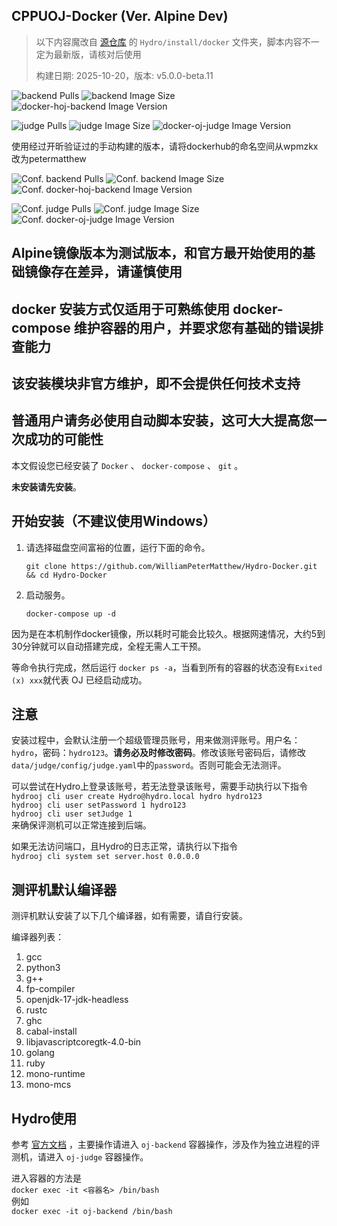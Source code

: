 ## CPPUOJ-Docker (Ver. Alpine Dev)

> 以下内容魔改自 [源仓库](https://github.com/hydro-dev/Hydro) 的 `Hydro/install/docker` 文件夹，脚本内容不一定为最新版，请核对后使用
> 
> 构建日期: 2025-10-20，版本: v5.0.0-beta.11

![backend Pulls](https://img.shields.io/docker/pulls/wpmzkx/docker-hoj-backend-alpine?label=backend-alpine%20pulls)
![backend Image Size](https://img.shields.io/docker/image-size/wpmzkx/docker-hoj-backend-alpine?sort=date&label=backend-alpine%20size)
![docker-hoj-backend Image Version](https://img.shields.io/docker/v/wpmzkx/docker-hoj-backend-alpine?sort=date&label=docker-hoj-backend-alpine)

![judge Pulls](https://img.shields.io/docker/pulls/wpmzkx/docker-oj-judge-alpine-alpine?label=judge-alpine%20pulls)
![judge Image Size](https://img.shields.io/docker/image-size/wpmzkx/docker-oj-judge-alpine?sort=date&label=judge-alpine%20size)
![docker-oj-judge Image Version](https://img.shields.io/docker/v/wpmzkx/docker-oj-judge-alpine?sort=date&label=docker-oj-judge-alpine)

使用经过开昕验证过的手动构建的版本，请将dockerhub的命名空间从wpmzkx改为petermatthew

![Conf. backend Pulls](https://img.shields.io/docker/pulls/petermatthew/docker-hoj-backend?label=Conf.%20backend%20pulls)
![Conf. backend Image Size](https://img.shields.io/docker/image-size/petermatthew/docker-hoj-backend?sort=date&label=Conf.%20backend%20size)
![Conf. docker-hoj-backend Image Version](https://img.shields.io/docker/v/petermatthew/docker-hoj-backend?sort=date&label=Conf.%20docker-hoj-backend)

![Conf. judge Pulls](https://img.shields.io/docker/pulls/petermatthew/docker-oj-judge?label=Conf.%20judge%20pulls)
![Conf. judge Image Size](https://img.shields.io/docker/image-size/petermatthew/docker-oj-judge?sort=date&label=Conf.%20judge%20size)
![Conf. docker-oj-judge Image Version](https://img.shields.io/docker/v/petermatthew/docker-oj-judge?sort=date&label=Conf.%20docker-oj-judge)

## Alpine镜像版本为测试版本，和官方最开始使用的基础镜像存在差异，请谨慎使用

## docker 安装方式仅适用于可熟练使用 docker-compose 维护容器的用户，并要求您有基础的错误排查能力

## 该安装模块非官方维护，即不会提供任何技术支持

## 普通用户请务必使用自动脚本安装，这可大大提高您一次成功的可能性

本文假设您已经安装了 `Docker` 、 `docker-compose` 、 `git` 。

**未安装请先安装**。

## 开始安装（不建议使用Windows）

1. 请选择磁盘空间富裕的位置，运行下面的命令。

   `git clone https://github.com/WilliamPeterMatthew/Hydro-Docker.git && cd Hydro-Docker`

2. 启动服务。

   `docker-compose up -d`

因为是在本机制作docker镜像，所以耗时可能会比较久。根据网速情况，大约5到30分钟就可以自动搭建完成，全程无需人工干预。

等命令执行完成，然后运行 `docker ps -a`，当看到所有的容器的状态没有`Exited (x) xxx`就代表 OJ 已经启动成功。

## 注意

安装过程中，会默认注册一个超级管理员账号，用来做测评账号。用户名：`hydro`，密码：`hydro123`。**请务必及时修改密码**。修改该账号密码后，请修改`data/judge/config/judge.yaml`中的`password`。否则可能会无法测评。

可以尝试在Hydro上登录该账号，若无法登录该账号，需要手动执行以下指令  
   `hydrooj cli user create Hydro@hydro.local hydro hydro123`  
   `hydrooj cli user setPassword 1 hydro123`  
   `hydrooj cli user setJudge 1`  
来确保评测机可以正常连接到后端。

如果无法访问端口，且Hydro的日志正常，请执行以下指令  
   `hydrooj cli system set server.host 0.0.0.0`  

## 测评机默认编译器

测评机默认安装了以下几个编译器，如有需要，请自行安装。

编译器列表：

1. gcc
2. python3
3. g++
4. fp-compiler
5. openjdk-17-jdk-headless
6. rustc
7. ghc
8. cabal-install
9. libjavascriptcoregtk-4.0-bin
10. golang
11. ruby
12. mono-runtime
13. mono-mcs

## Hydro使用

参考 [官方文档](https://hydro.js.org/) ，主要操作请进入 `oj-backend` 容器操作，涉及作为独立进程的评测机，请进入 `oj-judge` 容器操作。

进入容器的方法是  
   `docker exec -it <容器名> /bin/bash`  
例如  
   `docker exec -it oj-backend /bin/bash`  
